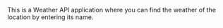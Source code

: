 This is a Weather API application where you can find the weather of the location by entering its name.
